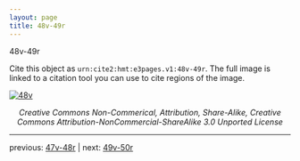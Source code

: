 ```yaml
---
layout: page
title: 48v-49r
---
```


48v-49r

Cite this object as `urn:cite2:hmt:e3pages.v1:48v-49r`.  The full image is linked to a citation tool you can use to cite regions of the image.

[![48v](http://www.homermultitext.org/iipsrv?IIIF=/project/homer/pyramidal/deepzoom/hmt/e3bifolio/v1/E3_48v_49r.tif/full/800,/0/default.jpg)](http://www.homermultitext.org/ict2/?urn=urn:cite2:hmt:e3bifolio.v1:E3_48v_49r) 

<p style="text-align: center; font-style: italic;">Creative Commons Non-Commerical, Attribution, Share-Alike, Creative Commons Attribution-NonCommercial-ShareAlike 3.0 Unported License</p>

---

previous: [47v-48r](../47v-48r/) | next: [49v-50r](../49v-50r/)
